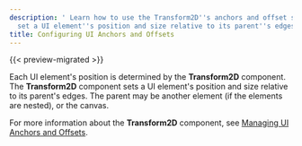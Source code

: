 ```yaml
---
description: ' Learn how to use the Transform2D''s anchors and offset settings to
  set a UI element''s position and size relative to its parent''s edges in Open 3D Engine. '
title: Configuring UI Anchors and Offsets
---
```


{{< preview-migrated >}}

Each UI element's position is determined by the **Transform2D** component. The **Transform2D** component sets a UI element's position and size relative to its parent's edges. The parent may be another element \(if the elements are nested\), or the canvas.

For more information about the **Transform2D** component, see [Managing UI Anchors and Offsets](/docs/user-guide/interactivity/user-interface/editor/anchors.md).
